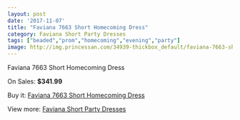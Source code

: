```yaml
---
layout: post
date: '2017-11-07'
title: "Faviana 7663 Short Homecoming Dress"
category: Faviana Short Party Dresses
tags: ["beaded","prom","homecoming","evening","party"]
image: http://img.princessan.com/34939-thickbox_default/faviana-7663-short-homecoming-dress.jpg
---
```

Faviana 7663 Short Homecoming Dress

On Sales: **$341.99**
<a href="https://www.princessan.com/en/16381-faviana-7663-short-homecoming-dress.html"><amp-img layout="responsive" width="600" height="600" src="//img.princessan.com/34939-thickbox_default/faviana-7663-short-homecoming-dress.jpg" alt="Faviana 7663 Short Homecoming Dress 0" /></a>
<a href="https://www.princessan.com/en/16381-faviana-7663-short-homecoming-dress.html"><amp-img layout="responsive" width="600" height="600" src="//img.princessan.com/34942-thickbox_default/faviana-7663-short-homecoming-dress.jpg" alt="Faviana 7663 Short Homecoming Dress 1" /></a>
<a href="https://www.princessan.com/en/16381-faviana-7663-short-homecoming-dress.html"><amp-img layout="responsive" width="600" height="600" src="//img.princessan.com/34941-thickbox_default/faviana-7663-short-homecoming-dress.jpg" alt="Faviana 7663 Short Homecoming Dress 2" /></a>
<a href="https://www.princessan.com/en/16381-faviana-7663-short-homecoming-dress.html"><amp-img layout="responsive" width="600" height="600" src="//img.princessan.com/34940-thickbox_default/faviana-7663-short-homecoming-dress.jpg" alt="Faviana 7663 Short Homecoming Dress 3" /></a>

Buy it: [Faviana 7663 Short Homecoming Dress](https://www.princessan.com/en/16381-faviana-7663-short-homecoming-dress.html "Faviana 7663 Short Homecoming Dress")

View more: [Faviana Short Party Dresses](https://www.princessan.com/en/136- "Faviana Short Party Dresses")